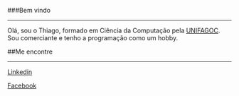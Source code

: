 ###Bem vindo
***
Olá, sou o Thiago, formado em Ciência da Computação pela [UNIFAGOC](https://www.fagoc.br/).
Sou comerciante e tenho a programação como um hobby.


##Me encontre
***
[Linkedin](https://www.linkedin.com/in/thiago-sartori-1820b213a)

[Facebook](https://www.facebook.com/sartori10)
